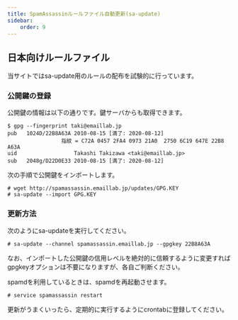 ```yaml
---
title: SpamAssassinルールファイル自動更新(sa-update)
sidebar:
    order: 9
---
```

## 日本向けルールファイル

当サイトではsa-update用のルールの配布を試験的に行っています。

### 公開鍵の登録

公開鍵の情報は以下の通りです。鍵サーバからも取得できます。

```
$ gpg --fingerprint taki@emaillab.jp
pub   1024D/22B8A63A 2010-08-15 [満了: 2020-08-12]
                 指紋 = C72A 0457 2FA4 0973 21A0  2750 6C19 647E 22B8 A63A
uid                  Takashi Takizawa <taki@emaillab.jp>
sub   2048g/D22D0E33 2010-08-15 [満了: 2020-08-12]
```

次の手順で公開鍵をインポートします。

```
# wget http://spamassassin.emaillab.jp/updates/GPG.KEY
# sa-update --import GPG.KEY
```

### 更新方法

次のようにsa-updateを実行してください。

```
# sa-update --channel spamassassin.emaillab.jp --gpgkey 22B8A63A
```

なお、インポートした公開鍵の信用レベルを絶対的に信頼するように変更すればgpgkeyオプションは不要になりますが、各自ご判断ください。

spamdを利用しているときは、spamdを再起動させます。

```
# service spamassassin restart
```

更新がうまくいったら、定期的に実行するようにcrontabに登録してください。
